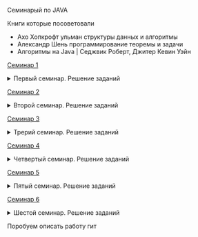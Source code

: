 Семинарый по JAVA

Книги которые посоветовали

 * Ахо Хопкрофт ульман структуры данных и алгоритмы
 * Александр Шень программирование теоремы и задачи
 * Алгоритмы на Java | Седжвик Роберт, Джитер Кевин Уэйн

[Семинар 1](https://github.com/DaniyalAhunov/JavaGB/tree/main/Seminar1)
<details><summary>Первый семинар. Решение заданий</summary>


Семинарское задание:


* b>a a,b,c,d - натуарльные
    На вход некоторому исполнителю подаётся два числа (a, b). У исполнителя есть две команды
    - команда 1 (к1): увеличить а в с раз, а умножается на c
    - команда 2 (к2): увеличить на d, к a прибавляется d
    написать программу, которая выдаёт набор команд, позволяющий число a превратить в число b или сообщить, что это невозможно
    Пример 1: а = 1, b = 7, c = 2, d = 1
    ответ: к2, к2, к2, к2, к2, к2, k2 или к1, к1, к2, к2, к2 
    Можно начать с более простого – просто подсчёта общего количества вариантов 
    Пример 2: а = 11, b = 7, c = 2, d = 1
    ответ: нет решения. 
    Подумать над тем, как сделать минимальное количество команд

Домашнее задание:

* Написать программу вычисления n-ого треугольного числа
* Реализовать алгоритм пирамидальной сортировки (HeapSort)
</details>

[Семинар 2](https://github.com/DaniyalAhunov/JavaGB/tree/main/Seminar2)
<details><summary>Второй семинар. Решение заданий</summary>

Семинарское задание:

* // Найти длину наибольшей общей подпоследовательности

    // Множество - { 1 3 5 2 7 }
    // Набор - { 1 3 5 2 7 4 4 4 4 4 }
    // Последовательность_ - { 1 3 5 2 7 }
    // Подпоследовательности { 1 5 7 }
    // Подпоследовательности { 2 7 }
    // Подпоследовательности { 7 }
    // Подпоследовательности { 1 3 5 2 7 }
    // Подпоследовательности { }

    // a = { 1 2 5 8 9 0 }
    // b = { 1 4 6 8 9 0 1 2 }
    // o = { 1 }
    // o = { 1 8 }
    // o = { 1 9 }
    // o = { 1 8 9 }
    // o = { 1 8 9 0 }

    // GIT
    // a = { 1 2 3 5 6 1 2 3 1 1 1 1 }
    // b = { 1 2 5 3 6 1 2 1 1 1 2 4 6 1 }

Домашнее задание:

1. Написать программу, показывающую последовательность действий для игры “Ханойская башня”
2. Реализовать алгоритм сортировки вставками
</details>

[Семинар 3](https://github.com/DaniyalAhunov/JavaGB/tree/main/Seminar3)
<details><summary>Трерий семинар. Решение заданий</summary>

* Семинарское задание:

Описать структуру такую, что:
Есть хранилище, можно добавить извлечь.
0 0 0 0 0 0 0 0 0 0
void add (int item)
int remove (void)
add(2)
2 0 0 0 0 0 0 0 0 0
add(12)
2 12 0 0 0 0 0 0 0 0
add(1)
2 12 1 0 0 0 0 0 0 0
el = remove()
12 1 0 0 0 0 0 0 0 0
el = remove()
1 0 0 0 0 0 0 0 0 0

* Домашнее задание:

!НЕ РЕШЕНО Реализуйте волновой алгоритм
</details>


[Семинар 4](https://github.com/DaniyalAhunov/JavaGB/tree/main/Seminar4)
<details><summary>Четвертый семинар. Решение заданий</summary>
Домашнее задание:

    Алгоритм быстрой сотрировки

</details>

[Семинар 5](https://github.com/DaniyalAhunov/JavaGB/tree/main/Seminar5)
<details><summary>Пятый семинар. Решение заданий</summary>
Домашнее задание:


    Сформировать и сделать обход дерева, для которого у каждого узла может быть больше 2-х потомков

* Сложный пример ПОДУМАТЬ
         1
       /   \
      2      3
     /     /   \
    4     5     6
  / | \        / \
 7  8  9     11   20

 </details>

 [Семинар 6](https://github.com/DaniyalAhunov/JavaGB/tree/main/Seminar6)
<details><summary>Шестой семинар. Решение заданий</summary>
Домашнее задание:

* Описать построителя товаров 

 </details>

 Поробуем описать работу гит